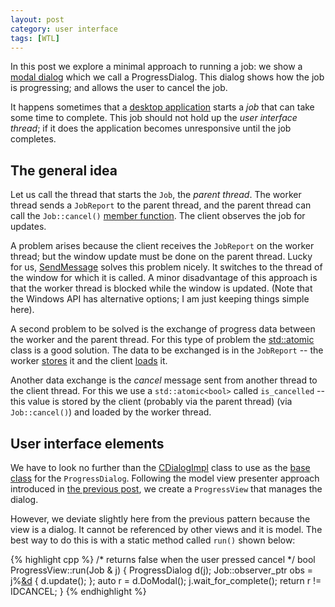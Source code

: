 ```yaml
---
layout: post
category: user interface
tags: [WTL]
---
```

In this post we explore a minimal approach to running a job: we show a [modal dialog](http://en.wikipedia.org/wiki/Modal_window) which we call a ProgressDialog.  This dialog shows how the job is progressing; and allows the user to cancel the job.


It happens sometimes that a [desktop application](http://www.pcmag.com/encyclopedia/term/41158/desktop-application) starts a  _job_ that can take some time to complete.  This job should not hold up the _user interface thread_; if it does the application becomes unresponsive until the job completes.  

## The general idea
Let us call the thread that starts the `Job`, the _parent thread_.  The worker thread sends a `JobReport` to the parent thread, and the parent thread can call the `Job::cancel()` [member function](https://msdn.microsoft.com/en-us/library/fk812w4w.aspx). The client observes the job for updates.

A problem arises because the client receives the `JobReport` on the worker thread; but the window update must be done on the parent thread.  Lucky for us, [SendMessage](https://msdn.microsoft.com/en-us/library/windows/desktop/ms644950%28v=vs.85%29.aspx) solves this problem nicely. It switches to the thread of the window for which it is called.  A minor disadvantage of this approach is that the worker thread is blocked while the window is updated. (Note that the Windows API has alternative options; I am just keeping things simple here).

A second problem to be solved is the exchange of progress data between the worker and the parent thread.  For this type of problem the [std::atomic](https://msdn.microsoft.com/en-us/library/hh874651.aspx) class is a good solution.  The data to be exchanged is in the `JobReport` -- the worker [stores](https://msdn.microsoft.com/en-us/library/hh874758.aspx) it and the client [loads](https://msdn.microsoft.com/en-us/library/hh874622.aspx) it.

Another data exchange is the _cancel_ message sent from another thread to the client thread. For this we use a `std::atomic<bool>` called `is_cancelled` -- this value is stored by the client (probably via the parent thread) (via `Job::cancel()`) and loaded by the worker thread.

## User interface elements
We have to look no further than the [CDialogImpl](https://msdn.microsoft.com/en-us/library/79bke8xf.aspx) class to use as the [base class](http://dictionary.reference.com/browse/base+class) for the `ProgressDialog`.  Following the model view presenter approach introduced in <a href="{% post_url 2015-03-01-model-view-presenter-primer %}">the previous post</a>, we create a `ProgressView` that manages the dialog.

However, we deviate slightly here from the previous pattern because the view is a dialog.  It cannot be referenced by other views and it is model.  The best way to do this is with a static method called `run()` shown below:

{% highlight cpp %}
/* returns false when the user pressed cancel */
bool ProgressView::run(Job & j) {
	ProgressDialog d(j);
	Job::observer_ptr obs = j%[&d]() {
		d.update();
	};
	auto r = d.DoModal();
	j.wait_for_complete();
	return r != IDCANCEL;
}
{% endhighlight %}

